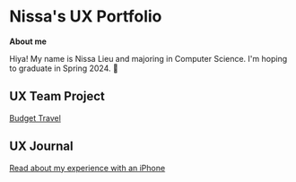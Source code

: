 # Nissa's UX Portfolio

__About me__

Hiya! My name is Nissa Lieu and majoring in Computer Science. I'm hoping to graduate in Spring 2024. 🤞

## UX Team Project

[Budget Travel](https://chicostate.github.io/UX-BudgetTravel/)

## UX Journal

[Read about my experience with an iPhone](j01/)
